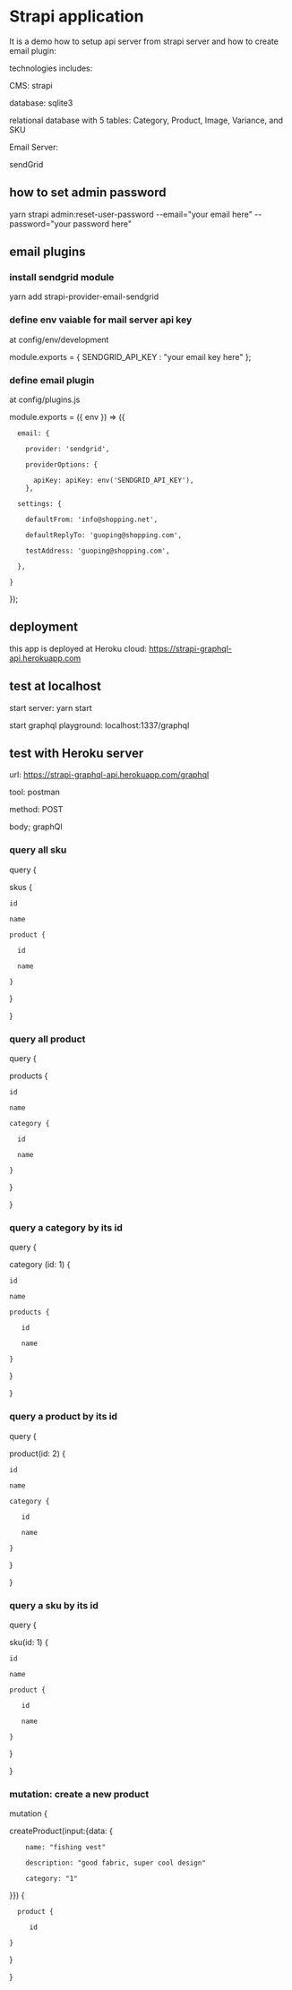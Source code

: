 # Strapi application

It is a demo how to setup api server from strapi server and how to create email plugin:

technologies includes:

CMS: strapi 

database: sqlite3

relational database with 5 tables: Category, Product, Image, Variance, and SKU

Email Server: 

sendGrid

## how to set admin password

yarn strapi admin:reset-user-password --email="your email here" --password="your password here"


## email plugins

### install sendgrid module

yarn add strapi-provider-email-sendgrid

### define env vaiable for mail server api key 

at config/env/development

module.exports = {
   SENDGRID_API_KEY : "your email key  here"
};

### define email plugin

at config/plugins.js

module.exports = ({ env }) => ({

      email: {

        provider: 'sendgrid',

        providerOptions: {

          apiKey: apiKey: env('SENDGRID_API_KEY'),
        },

      settings: {

        defaultFrom: 'info@shopping.net',

        defaultReplyTo: 'guoping@shopping.com',

        testAddress: 'guoping@shopping.com',

      },

    }

  });


## deployment

this app is deployed at Heroku cloud: https://strapi-graphql-api.herokuapp.com

## test at localhost 

start server: yarn start 

start graphql playground: localhost:1337/graphql

## test with Heroku server 

url: https://strapi-graphql-api.herokuapp.com/graphql

tool: postman

method: POST

body; graphQl


### query all sku

query {

  skus {

    id

    name

    product {

      id

      name
      
    }
  }

}



### query all product

query {

  products {

    id

    name

    category {

      id

      name

    }

  }

}

### query a category by its id

query {

  category (id: 1) {

    id

    name

    products {

       id

       name

    }

  }

}

### query a product by its id

query {

  product(id: 2) {

    id

    name

    category {

       id

       name

    }

  }

}

### query a sku by its id

query {

  sku(id: 1) {

    id

    name

    product {

       id

       name

    }

  }

}

### mutation: create a new product 

mutation {

  createProduct(input:{data: {

        name: "fishing vest"

        description: "good fabric, super cool design"

        category: "1"

  }}) {

      product {

         id

    }

  }
  
}








